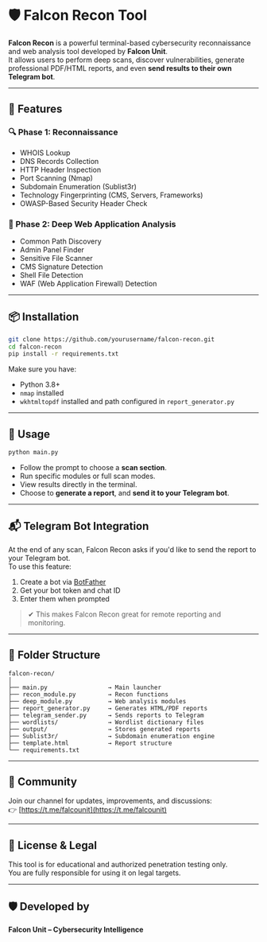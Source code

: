 

# 🛡️ Falcon Recon Tool

**Falcon Recon** is a powerful terminal-based cybersecurity reconnaissance and web analysis tool developed by **Falcon Unit**.  
It allows users to perform deep scans, discover vulnerabilities, generate professional PDF/HTML reports, and even **send results to their own Telegram bot**.

---

## 🚀 Features

### 🔍 Phase 1: Reconnaissance
- WHOIS Lookup
- DNS Records Collection
- HTTP Header Inspection
- Port Scanning (Nmap)
- Subdomain Enumeration (Sublist3r)
- Technology Fingerprinting (CMS, Servers, Frameworks)
- OWASP-Based Security Header Check

### 🔎 Phase 2: Deep Web Application Analysis
- Common Path Discovery
- Admin Panel Finder
- Sensitive File Scanner
- CMS Signature Detection
- Shell File Detection
- WAF (Web Application Firewall) Detection

---

## 📦 Installation

```bash
git clone https://github.com/yourusername/falcon-recon.git
cd falcon-recon
pip install -r requirements.txt
```

Make sure you have:
- Python 3.8+
- `nmap` installed
- `wkhtmltopdf` installed and path configured in `report_generator.py`

---

## 🧪 Usage

```bash
python main.py
```

- Follow the prompt to choose a **scan section**.
- Run specific modules or full scan modes.
- View results directly in the terminal.
- Choose to **generate a report**, and **send it to your Telegram bot**.

---

## 📬 Telegram Bot Integration

At the end of any scan, Falcon Recon asks if you'd like to send the report to your Telegram bot.  
To use this feature:

1. Create a bot via [BotFather](https://t.me/botfather)
2. Get your bot token and chat ID
3. Enter them when prompted

> ✔ This makes Falcon Recon great for remote reporting and monitoring.

---

## 📂 Folder Structure

```
falcon-recon/
│
├── main.py                 → Main launcher
├── recon_module.py         → Recon functions
├── deep_module.py          → Web analysis modules
├── report_generator.py     → Generates HTML/PDF reports
├── telegram_sender.py      → Sends reports to Telegram
├── wordlists/              → Wordlist dictionary files
├── output/                 → Stores generated reports
├── Sublist3r/              → Subdomain enumeration engine
├── template.html           → Report structure
└── requirements.txt
```

---

## 🔗 Community

Join our channel for updates, improvements, and discussions:  
👉 [https://t.me/falcounit](https://t.me/falcounit)

---

## 🧠 License & Legal

This tool is for educational and authorized penetration testing only.  
You are fully responsible for using it on legal targets.

---

## 🛡 Developed by
**Falcon Unit – Cybersecurity Intelligence**
